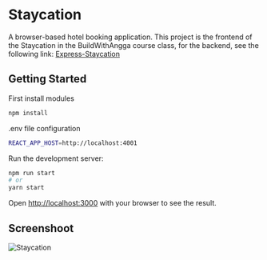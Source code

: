 # Staycation
A browser-based hotel booking application.
This project is the frontend of the Staycation in the BuildWithAngga course class, for the backend, see the following link:
[Express-Staycation](https://github.com/DimasNuryadin/Express-Staycation)

## Getting Started

First install modules
```bash
npm install
```

.env file configuration
```bash
REACT_APP_HOST=http://localhost:4001
```

Run the development server:
```bash
npm run start
# or
yarn start
```

Open [http://localhost:3000](http://localhost:3000) with your browser to see the result.

## Screenshoot
<img src="https://res.cloudinary.com/dgharj3cy/image/upload/v1736314849/img_project102_xsisf6.png" alt="Staycation" />
